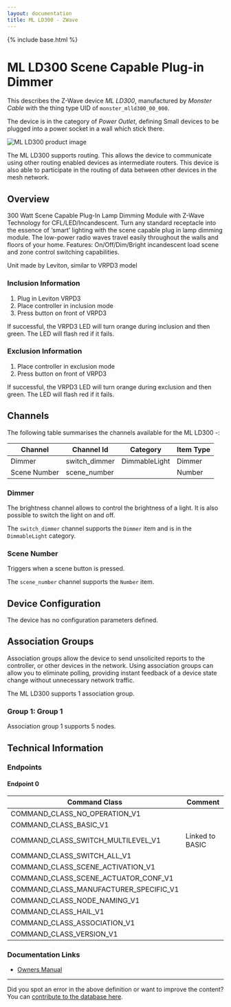 ```yaml
---
layout: documentation
title: ML LD300 - ZWave
---
```


{% include base.html %}

# ML LD300 Scene Capable Plug-in Dimmer
This describes the Z-Wave device *ML LD300*, manufactured by *Monster Cable* with the thing type UID of ```monster_mlld300_00_000```.

The device is in the category of *Power Outlet*, defining Small devices to be plugged into a power socket in a wall which stick there.

![ML LD300 product image](https://www.cd-jackson.com/zwave_device_uploads/1021/1021_default.jpg)


The ML LD300 supports routing. This allows the device to communicate using other routing enabled devices as intermediate routers.  This device is also able to participate in the routing of data between other devices in the mesh network.

## Overview

300 Watt Scene Capable Plug-In Lamp Dimming Module with Z-Wave Technology for CFL/LED/Incandescent. Turn any standard receptacle into the essence of ‘smart’ lighting with the scene capable plug in lamp dimming module. The low-power radio waves travel easily throughout the walls and floors of your home. Features: On/Off/Dim/Bright incandescent load scene and zone control switching capabilities. 

Unit made by Leviton, similar to VRPD3 model

### Inclusion Information

  1. Plug in Leviton VRPD3
  2. Place controller in inclusion mode
  3. Press button on front of VRPD3

If successful, the VRPD3 LED will turn orange during inclusion and then green. The LED will flash red if it fails.

### Exclusion Information

  1. Place controller in exclusion mode
  2. Press button on front of VRPD3

If successful, the VRPD3 LED will turn orange during exclusion and then green. The LED will flash red if it fails.

## Channels

The following table summarises the channels available for the ML LD300 -:

| Channel | Channel Id | Category | Item Type |
|---------|------------|----------|-----------|
| Dimmer | switch_dimmer | DimmableLight | Dimmer | 
| Scene Number | scene_number |  | Number | 

### Dimmer
The brightness channel allows to control the brightness of a light.
            It is also possible to switch the light on and off.

The ```switch_dimmer``` channel supports the ```Dimmer``` item and is in the ```DimmableLight``` category.

### Scene Number
Triggers when a scene button is pressed.

The ```scene_number``` channel supports the ```Number``` item.



## Device Configuration

The device has no configuration parameters defined.

## Association Groups

Association groups allow the device to send unsolicited reports to the controller, or other devices in the network. Using association groups can allow you to eliminate polling, providing instant feedback of a device state change without unnecessary network traffic.

The ML LD300 supports 1 association group.

### Group 1: Group 1


Association group 1 supports 5 nodes.

## Technical Information

### Endpoints

#### Endpoint 0

| Command Class | Comment |
|---------------|---------|
| COMMAND_CLASS_NO_OPERATION_V1| |
| COMMAND_CLASS_BASIC_V1| |
| COMMAND_CLASS_SWITCH_MULTILEVEL_V1| Linked to BASIC|
| COMMAND_CLASS_SWITCH_ALL_V1| |
| COMMAND_CLASS_SCENE_ACTIVATION_V1| |
| COMMAND_CLASS_SCENE_ACTUATOR_CONF_V1| |
| COMMAND_CLASS_MANUFACTURER_SPECIFIC_V1| |
| COMMAND_CLASS_NODE_NAMING_V1| |
| COMMAND_CLASS_HAIL_V1| |
| COMMAND_CLASS_ASSOCIATION_V1| |
| COMMAND_CLASS_VERSION_V1| |

### Documentation Links

* [Owners Manual](https://www.cd-jackson.com/zwave_device_uploads/1021/MLLD300.pdf)

---

Did you spot an error in the above definition or want to improve the content?
You can [contribute to the database here](http://www.cd-jackson.com/index.php/zwave/zwave-device-database/zwave-device-list/devicesummary/1021).
